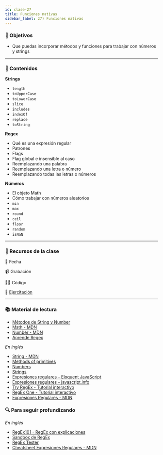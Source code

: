 ```yaml
---
id: clase-27
title: Funciones nativas
sidebar_label: 27) Funciones nativas
---
```


### 🏁 Objetivos

- Que puedas incorporar métodos y funciones para trabajar con números y strings

---

### 📝 Contenidos

**Strings**

- `length`
- `toUpperCase`
- `toLowerCase`
- `slice`
- `includes`
- `indexOf`
- `replace`
- `toString`

**Regex**

- Qué es una expresión regular
- Patrones
- Flags
- Flag global e insensible al caso
- Reemplazando una palabra
- Reemplazando una letra o número
- Reemplazando todas las letras o números

**Números**

- El objeto Math
- Cómo trabajar con números aleatorios
- `min`
- `max`
- `round`
- `ceil`
- `floor`
- `random`
- `isNaN`

---

### 🚀 Recursos de la clase

📆 Fecha

📹 Grabación

👩‍💻 Código

💪 [Ejercitación](https://github.com/Ada-IT/ejercicios-frontend/blob/master/modulo-2/ejercicios/15-funciones-nativas.md)

---

### 📚 Material de lectura

- [Métodos de String y Number](https://frontend.adaitw.org/docs/js/js03)
- [Math - MDN](https://developer.mozilla.org/es/docs/Web/JavaScript/Referencia/Objetos_globales/Math)
- [Number - MDN](https://developer.mozilla.org/es/docs/Web/JavaScript/Referencia/Objetos_globales/Number)
- [Aprende Regex](https://github.com/ziishaned/learn-regex/blob/master/translations/README-es.md)

_En inglés_

- [String - MDN](https://developer.mozilla.org/en-US/docs/Web/JavaScript/Reference/Global_Objects/String)
- [Methods of primitives](https://javascript.info/primitives-methods)
- [Numbers](https://javascript.info/number)
- [Strings](https://javascript.info/string)
- [Expresiones regulares - Eloquent JavaScript](https://eloquentjavascript.net/09_regexp.html)
- [Expresiones regulares - javascript.info](https://javascript.info/regular-expressions)
- [Try RegEx - Tutorial interactivo](http://tryregex.com/)
- [RegEx One - Tutorial interactivo](https://regexone.com/)
- [Expresiones Regulares - MDN](https://developer.mozilla.org/en-US/docs/Web/JavaScript/Guide/Regular_Expressions)

### 🔍 Para seguir profundizando

_En inglés_

- [RegEx101 - RegEx con explicaciones](https://regex101.com/)
- [Sandbox de RegEx](https://regexr.com/)
- [RegEx Tester](https://extendsclass.com/regex-tester.html)
- [Cheatsheet Expresiones Regulares - MDN](https://developer.mozilla.org/en-US/docs/Web/JavaScript/Guide/Regular_Expressions/Cheatsheet)
